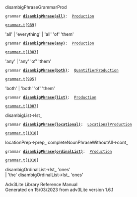 <span class="title">disambigPhrase</span><span class="type">GrammarProd</span>

`grammar `**[`disambigPhrase(all)`](../object/disambigPhrase(all).html)**` :   `[`Production`](../object/Production.html)

[`grammar.t`](../file/grammar.t.html)`[`[`989`](../source/grammar.t.html#989)`]`

<div class="gramrule">

'all' \| 'everything' \| 'all' 'of' 'them'

</div>

`grammar `**[`disambigPhrase(any)`](../object/disambigPhrase(any).html)**` :   `[`Production`](../object/Production.html)

[`grammar.t`](../file/grammar.t.html)`[`[`1003`](../source/grammar.t.html#1003)`]`

<div class="gramrule">

'any' \| 'any' 'of' 'them'

</div>

`grammar `**[`disambigPhrase(both)`](../object/disambigPhrase(both).html)**` :   `[`QuantifierProduction`](../object/QuantifierProduction.html)

[`grammar.t`](../file/grammar.t.html)`[`[`995`](../source/grammar.t.html#995)`]`

<div class="gramrule">

'both' \| 'both' 'of' 'them'  

</div>

`grammar `**[`disambigPhrase(list)`](../object/disambigPhrase(list).html)**` :   `[`Production`](../object/Production.html)

[`grammar.t`](../file/grammar.t.html)`[`[`1007`](../source/grammar.t.html#1007)`]`

<div class="gramrule">

disambigList-\>lst\_

</div>

`grammar `**[`disambigPhrase(locational)`](../object/disambigPhrase(locational).html)**` :   `[`LocationalProduction`](../object/LocationalProduction.html)

[`grammar.t`](../file/grammar.t.html)`[`[`1018`](../source/grammar.t.html#1018)`]`

<div class="gramrule">

locationPrep-\>prep\_ completeNounPhraseWithoutAll-\>cont\_  

</div>

`grammar `**[`disambigPhrase(ordinalList)`](../object/disambigPhrase(ordinalList).html)**` :   `[`Production`](../object/Production.html)

[`grammar.t`](../file/grammar.t.html)`[`[`1010`](../source/grammar.t.html#1010)`]`

<div class="gramrule">

disambigOrdinalList-\>lst\_ 'ones'  
\| 'the' disambigOrdinalList-\>lst\_ 'ones'  

</div>

<div class="ftr">

Adv3Lite Library Reference Manual  
Generated on 15/03/2023 from adv3Lite version 1.6.1

</div>
